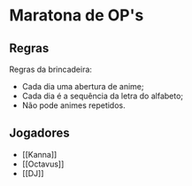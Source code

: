# Maratona de OP's
## Regras
Regras da brincadeira:
- Cada dia uma abertura de anime;
- Cada dia é a sequência da letra do alfabeto;
- Não pode animes repetidos.

## Jogadores
- [[Kanna]]
- [[Octavus]]
- [[DJ]]

